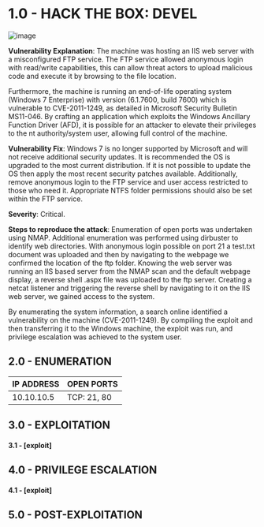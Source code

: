 # 1.0 - HACK THE BOX: DEVEL

![image](https://github.com/Gladoodles/hackthebox_machines/assets/96867367/ed9f0ff9-12c5-4566-88a4-9c9ac8e16f30)

**Vulnerability Explanation**: The machine was hosting an IIS web server with a misconfigured FTP service. The FTP service allowed anonymous login with read/write capabilities, this can allow threat actors to upload malicious code and execute it by browsing to the file location. 

Furthermore, the machine is running an end-of-life operating system (Windows 7 Enterprise) with version (6.1.7600, build 7600) which is vulnerable to CVE-2011-1249, as detailed in Microsoft Security Bulletin MS11-046. By crafting an application which exploits the Windows Ancillary Function Driver (AFD), it is possible for an attacker to elevate their privileges to the nt authority/system user, allowing full control of the machine. 

**Vulnerability Fix**: Windows 7 is no longer supported by Microsoft and will not receive additional security updates. It is recommended the OS is upgraded to the most current distribution. If it is not possible to update the OS then apply the most recent security patches available. Additionally, remove anonymous login to the FTP service and user access restricted to those who need it. Appropriate NTFS folder permissions should also be set within the FTP service. 

**Severity**: Critical.

**Steps to reproduce the attack**: Enumeration of open ports was undertaken using NMAP. Additional enumeration was performed using dirbuster to identify web directories. With anonymous login possible on port 21 a test.txt document was uploaded and then by navigating to the webpage we confirmed the location of the ftp folder. Knowing the web server was running an IIS based server from the NMAP scan and the default webpage display, a reverse shell .aspx file was uploaded to the ftp server. Creating a netcat listener and triggering the reverse shell by navigating to it on the IIS web server, we gained access to the system. 

By enumerating the system information, a search online identified a vulnerability on the machine (CVE-2011-1249). By compiling the exploit and then transferring it to the Windows machine, the exploit was run, and privilege escalation was achieved to the system user.  

## 2.0 - ENUMERATION
| **IP ADDRESS** | **OPEN PORTS** |
|----------|--------------------|
| 10.10.10.5 | TCP: 21, 80 |

## 3.0 - EXPLOITATION

#### **3.1 - [exploit]**

## 4.0 - PRIVILEGE ESCALATION 

#### **4.1 - [exploit]**

## 5.0 - POST-EXPLOITATION 

